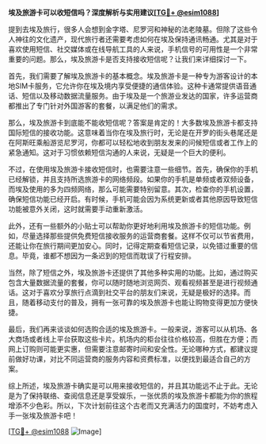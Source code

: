 **埃及旅游卡可以收短信吗？深度解析与实用建议[[TG💪+ @esim1088](https://t.me/s/esim1088)]**

提到去埃及旅行，很多人会想到金字塔、尼罗河和神秘的法老陵墓。但除了这些令人神往的文化遗产，现代旅行者还需要考虑如何在埃及保持通讯畅通。尤其是对于喜欢使用短信、社交媒体或在线导航工具的人来说，手机信号的可用性是一个非常重要的问题。那么，埃及旅游卡是否支持接收短信呢？让我们来详细探讨一下。

首先，我们需要了解埃及旅游卡的基本概念。埃及旅游卡是一种专为游客设计的本地SIM卡服务，它允许你在埃及境内享受便捷的通信体验。这种卡通常提供语音通话、短信以及移动数据流量服务。由于埃及是一个旅游业发达的国家，许多运营商都推出了专门针对外国游客的套餐，以满足他们的需求。

那么，埃及旅游卡到底能不能收短信呢？答案是肯定的！大多数埃及旅游卡都支持国际短信的接收功能。这意味着当你在埃及旅行时，无论是在开罗的街头巷尾还是在阿斯旺乘船游览尼罗河，你都可以轻松地收到朋友发来的问候短信或者工作上的紧急通知。这对于习惯依赖短信沟通的人来说，无疑是一个巨大的便利。

不过，在使用埃及旅游卡接收短信时，也需要注意一些细节。首先，确保你的手机已经解锁，并且支持所选旅游卡的网络频段。如果你的手机是单频或者双频设备，而埃及使用的多为四频网络，那么可能需要特别留意。其次，检查你的手机设置，确保短信功能已经开启。有时候，手机可能会因为系统更新或者其他原因导致短信功能被意外关闭，这时就需要手动重新激活。

此外，还有一些额外的小贴士可以帮助你更好地利用埃及旅游卡的短信功能。例如，尽量选择那些提供免费短信接收服务的运营商套餐。这样不仅可以节省费用，还能让你在旅行期间更加安心。同时，记得定期查看短信记录，以免错过重要的信息。毕竟，谁都不想因为一条迟到的短信而耽误了行程安排。

当然，除了短信之外，埃及旅游卡还提供了其他多种实用的功能。比如，通过购买包含大量数据流量的套餐，你可以随时随地浏览网页、观看视频甚至是进行视频通话。这对于喜欢分享旅行点滴到社交平台的朋友们来说，无疑是极好的选择。而且，随着移动支付的普及，拥有一张可靠的埃及旅游卡也能让购物变得更加方便快捷。

最后，我们再来谈谈如何选购合适的埃及旅游卡。一般来说，游客可以从机场、各大商场或者线上平台获取这些卡片。机场内的柜台往往价格较高，但胜在方便；而网上订购则可能更实惠，但需要注意邮寄时间和安全性。无论哪种方式，都建议提前做好功课，对比不同运营商的服务内容和资费标准，以便找到最适合自己的方案。

综上所述，埃及旅游卡确实是可以用来接收短信的，并且其功能远不止于此。无论是为了保持联络、查阅信息还是享受娱乐，一张优质的埃及旅游卡都能为你的旅程增添不少色彩。所以，下次计划前往这个古老而又充满活力的国度时，不妨考虑入手一张埃及旅游卡吧！

[[TG💪+ @esim1088](https://t.me/s/esim1088) ![Image](https://i.postimg.cc/4NQfJmqS/Snipaste-2025-05-13-00-14-12.png)]